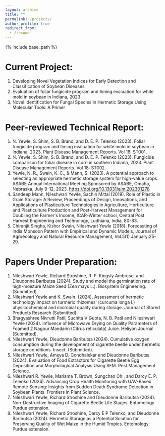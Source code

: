 ```yaml
---
layout: archive
title: ""
permalink: /projects/
author_profile: true
redirect_from:
  - /resume
---
```


{% include base_path %}

# Current Project:
1.	Developing Novel Vegetation Indices for Early Detection and Classification of Soybean Diseases   
2.	Evaluation of foliar fungicide program and timing evaluation for white mold in soybean in Indiana, 2023 
3.	Novel identification for Fungal Species in Hermetic Storage Using Molecular Tools: A Primer

# Peer-reviewed Technical Report:
1.	N. Yewle, S. Shim, S. B. Brand, and D. E. P. Telenko (2023). Foliar fungicide program and timing evaluation for white mold in soybean in Indiana, 2023. Plant Disease Management Reports. Vol 18: ST001.
2.	N. Yewle, S. Shim, S. B. Brand, and D. E. P. Telenko (2023). Fungicide comparison for foliar disease in corn in southern Indiana, 2023. Plant Disease Management Reports. Vol 18: ST002.
3.	Yewle, N. R., Swain, K. C., & Mann, S. (2023). A potential approach to selecting an appropriate hermetic storage system for high-value crops. ASABE Annual International Meeting Sponsored by ASABE, Omaha, Nebraska, July 9-12, 2023. https://doi.org/10.13031/aim.202301278
4.	Sandeep Mann, Nileshwari Yewle, Sachin Mittal (2019). Role of Plastic in Grain Storage: A Review, Proceedings of Design, Innovations, and Applications of Plasticulture Technologies in Agriculture, Horticulture and Plasticulture Production and Post-Harvest Management for Doubling the Farmer's Income, ICAR-Winter school, Central Post Harvest Engineering and Technology, Ludhiana, India, 80-83.
5.	Chiranjit Singha, Kishor Swain, Nileshwari Yewle (2018). Forecasting of India Monsoon Pattern with Empirical and Dynamic Models, Journal of Agroecology and Natural Resource Management, Vol.5(1) January:25-29.

# Papers Under Preparation:
1.	Nileshwari Yewle, Richard Stroshine, R. P. Kingsly Ambrose, and Dieudonne Baributsa (2024). Study and model the germination rate of high-moisture Maize Seed (Zea mays L.). Biosystem Engineering. (Submitted).
2.	Nileshwari Yewle and K. Swain. (2024). Assessment of hermetic technology impact on turmeric rhizomes' (curcuma longa l.) physicochemical and microbial quality during storage. Journal of Stored Products Research (Submitted).
3.	Bhagyashree Nivrutti Patil, Suchita V Gupta, N. B. Patil and Nileshwari Yewle (2024). Influence of Microwave Drying on Quality Parameters of Foamed 2 Nagpur Mandarin (Citrus reticulata) Juice. Heliyon Journal (Submitted).
4.	Nileshwari Yewle, Dieudonne Baributsa (2024). Cumulative oxygen consumption during the development of cigarette beetle under hermetic storage conditions. Insect. (Submitted).
5.	Nileshwari Yewle, Ameya D. Gondhalekar and Dieudonne Baributsa (2024). Evaluation of Food Extractors for Cigarette Beetle Egg Deposition and Morphological Analysis Using SEM. Pest Management Science.
6.	Nileshwari R. Yewle, Mariama T. Brown, Sungchan Oh , and Darcy E. P. Telenko (2024). Advancing Crop Health Monitoring with UAV-Based Remote Sensing: Insights from Sudden Death Syndrome Detection in Soybean Plants. Frontiers in Plant Science. 
7.	Nileshwari Yewle, Richard Stroshine and Dieudonne Baributsa (2024). Non-Destructive Imaging of Cigarette Beetle Life Stages. Entomology Purdue extension. 
8.	Nileshwari Yewle, Richard Stroshine, Darcy E P Telenko, and Dieudonne Baributsa (2024). Hermetic Storage as a Potential Solution for Preserving Quality of Wet Maize in the Humid Tropics. Entomology Purdue extension.



